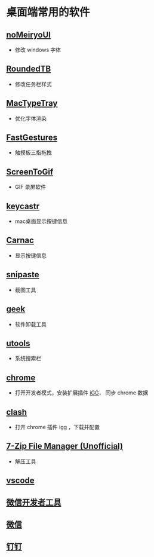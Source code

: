 # 桌面端常用的软件


## [noMeiryoUI](https://github.com/Tatsu-syo/noMeiryoUI)
- 修改 windows 字体

## [RoundedTB](https://github.com/Erisa/RoundedTB)
- 修改任务栏样式

## [MacTypeTray](https://www.mactype.net/)
- 优化字体渲染

## [FastGestures](https://fg.zhaokeli.com/)
- 触摸板三指拖拽

## [ScreenToGif](https://github.com/NickeManarin/ScreenToGif)
- GIF 录屏软件

## [keycastr](https://github.com/keycastr/keycastr)
- mac桌面显示按键信息

## [Carnac](https://github.com/Code52/carnac)
- 显示按键信息

## [snipaste](https://zh.snipaste.com/)
- 截图工具

## [geek](https://geekuninstaller.com/download)
- 软件卸载工具

## [utools](https://www.u.tools/)
- 系统搜索栏

## [chrome](https://chrome.google.com)
- 打开开发者模式，安装扩展插件 [iGG](https://iguge.xyz/)， 同步 chrome 数据

## [clash](https://github.com/Fndroid/clash_for_windows_pkg/releases/download/0.20.15/Clash.for.Windows.Setup.0.20.15.exe)
- 打开 chrome 插件 igg ，下载并配置

## [7-Zip File Manager (Unofficial)](https://apps.microsoft.com/store/detail/7zip-file-manager-unofficial/9MZ81RMK8JFD?hl=en-us&gl=us)
- 解压工具

## [vscode](https://code.visualstudio.com/)
## [微信开发者工具](https://developers.weixin.qq.com/miniprogram/dev/devtools/download.html)
## [微信](https://weixin.qq.com/)
## [钉钉](https://page.dingtalk.com/wow/z/dingtalk/simple/ddhomedownlaod#/)
